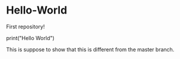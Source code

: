 # Hello-World
First repository!

print("Hello World")

This is suppose to show that this is different from the master branch.

